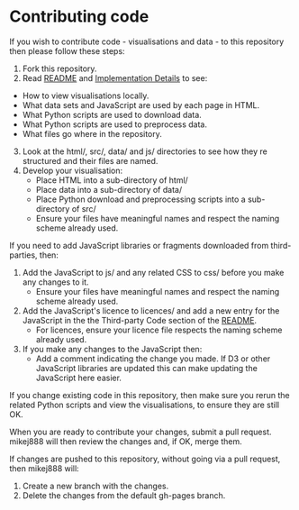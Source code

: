 # Contributing code

If you wish to contribute code - visualisations and data - to this 
repository then please follow these steps:

1. Fork this repository.
2. Read [README](./README.md) and [Implementation 
Details](./Implementation.md) to see:
  - How to view visualisations locally.
  - What data sets and JavaScript are used by each page in HTML.
  - What Python scripts are used to download data.
  - What Python scripts are used to preprocess data.
  - What files go where in the repository.
3. Look at the html/, src/, data/ and js/ directories to see how they 
re structured and their files are named.
4. Develop your visualisation:
   - Place HTML into a sub-directory of html/
   - Place data into a sub-directory of data/
   - Place Python download and preprocessing scripts into a 
sub-directory of src/
   - Ensure your files have meaningful names and respect the naming 
scheme already used.

If you need to add JavaScript libraries or fragments downloaded from 
third-parties, then:

1. Add the JavaScript to js/ and any related CSS to css/ before you make 
any changes to it.
   - Ensure your files have meaningful names and respect the naming 
scheme already used.
2. Add the JavaScript's licence to licences/ and add a new entry for the 
JavaScript in the the Third-party Code section of the 
[README](./README.md).
   - For licences, ensure your licence file respects the naming scheme 
already used.
3. If you make any changes to the JavaScript then:
   - Add a comment indicating the change you made. If D3 or other 
JavaScript libraries are updated this can make updating the JavaScript 
here easier.

If you change existing code in this repository, then make sure you rerun 
the related Python scripts and view the visualisations, to ensure they 
are still OK.

When you are ready to contribute your changes, submit a pull request. 
mikej888 will then review the changes and, if OK, merge them.

If changes are pushed to this repository, without going via a pull 
request, then mikej888 will:

1. Create a new branch with the changes.
2. Delete the changes from the default gh-pages branch.

